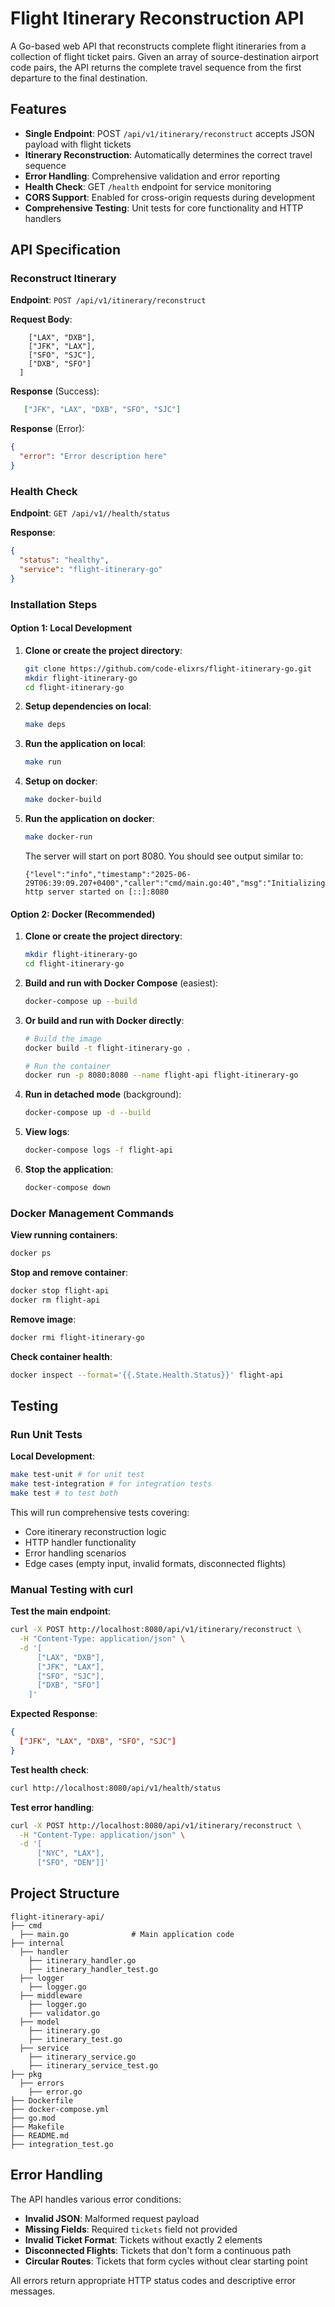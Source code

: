 # Flight Itinerary Reconstruction API
A Go-based web API that reconstructs complete flight itineraries from a collection of flight ticket pairs. Given an array of source-destination airport code pairs, the API returns the complete travel sequence from the first departure to the final destination.

## Features

- **Single Endpoint**: POST `/api/v1/itinerary/reconstruct` accepts JSON payload with flight tickets
- **Itinerary Reconstruction**: Automatically determines the correct travel sequence
- **Error Handling**: Comprehensive validation and error reporting
- **Health Check**: GET `/health` endpoint for service monitoring
- **CORS Support**: Enabled for cross-origin requests during development
- **Comprehensive Testing**: Unit tests for core functionality and HTTP handlers

## API Specification

### Reconstruct Itinerary

**Endpoint**: `POST /api/v1/itinerary/reconstruct`

**Request Body**:
```json[
    ["LAX", "DXB"],
    ["JFK", "LAX"], 
    ["SFO", "SJC"],
    ["DXB", "SFO"]
  ]
```

**Response** (Success):
```json
   ["JFK", "LAX", "DXB", "SFO", "SJC"]
```

**Response** (Error):
```json
{
  "error": "Error description here"
}
```

### Health Check

**Endpoint**: `GET /api/v1//health/status`

**Response**:
```json
{
  "status": "healthy",
  "service": "flight-itinerary-go"
}
```

### Installation Steps

#### Option 1: Local Development

1. **Clone or create the project directory**:
   ```bash
   git clone https://github.com/code-elixrs/flight-itinerary-go.git
   mkdir flight-itinerary-go
   cd flight-itinerary-go
   ```

2. **Setup dependencies on local**:
   ```bash
   make deps
   ```
3. **Run the application on local**:
   ```bash
   make run
   ```
   

4. **Setup on docker**:
   ```bash
   make docker-build
   ```

5. **Run the application on docker**:
   ```bash
   make docker-run
   ```

   The server will start on port 8080. You should see output similar to:
   ```
   {"level":"info","timestamp":"2025-06-29T06:39:09.207+0400","caller":"cmd/main.go:40","msg":"Initializing..."} http server started on [::]:8080  
   ```

#### Option 2: Docker (Recommended)

1. **Clone or create the project directory**:
   ```bash
   mkdir flight-itinerary-go
   cd flight-itinerary-go
   ```

2. **Build and run with Docker Compose** (easiest):
   ```bash
   docker-compose up --build
   ```

3. **Or build and run with Docker directly**:
   ```bash
   # Build the image
   docker build -t flight-itinerary-go .
   
   # Run the container
   docker run -p 8080:8080 --name flight-api flight-itinerary-go
   ```

4. **Run in detached mode** (background):
   ```bash
   docker-compose up -d --build
   ```

6. **View logs**:
   ```bash
   docker-compose logs -f flight-api
   ```

7. **Stop the application**:
   ```bash
   docker-compose down
   ```

### Docker Management Commands

**View running containers**:
```bash
docker ps
```

**Stop and remove container**:
```bash
docker stop flight-api
docker rm flight-api
```

**Remove image**:
```bash
docker rmi flight-itinerary-go
```

**Check container health**:
```bash
docker inspect --format='{{.State.Health.Status}}' flight-api
```

## Testing

### Run Unit Tests

**Local Development**:
```bash
make test-unit # for unit test
make test-integration # for integration tests
make test # to test both
```


This will run comprehensive tests covering:
- Core itinerary reconstruction logic
- HTTP handler functionality  
- Error handling scenarios
- Edge cases (empty input, invalid formats, disconnected flights)

### Manual Testing with curl

**Test the main endpoint**:
```bash
curl -X POST http://localhost:8080/api/v1/itinerary/reconstruct \
  -H "Content-Type: application/json" \
  -d '[
      ["LAX", "DXB"],
      ["JFK", "LAX"],
      ["SFO", "SJC"], 
      ["DXB", "SFO"]
    ]'
```

**Expected Response**:
```json
{
  ["JFK", "LAX", "DXB", "SFO", "SJC"]
}
```

**Test health check**:
```bash
curl http://localhost:8080/api/v1/health/status
```

**Test error handling**:
```bash
curl -X POST http://localhost:8080/api/v1/itinerary/reconstruct \
  -H "Content-Type: application/json" \
  -d '[
      ["NYC", "LAX"],
      ["SFO", "DEN"]]'
```
## Project Structure

```
flight-itinerary-api/
├── cmd
  ├── main.go              # Main application code
├── internal
  ├── handler
    ├── itinerary_handler.go
    ├── itinerary_handler_test.go
  ├── logger
    ├── logger.go
  ├── middleware
    ├── logger.go
    ├── validator.go
  ├── model
    ├── itinerary.go
    ├── itinerary_test.go
  ├── service
    ├── itinerary_service.go
    ├── itinerary_service_test.go
├── pkg
  ├── errors
    ├── error.go
├── Dockerfile
├── docker-compose.yml
├── go.mod
├── Makefile
├── README.md
├── integration_test.go
```

## Error Handling

The API handles various error conditions:

- **Invalid JSON**: Malformed request payload
- **Missing Fields**: Required `tickets` field not provided
- **Invalid Ticket Format**: Tickets without exactly 2 elements
- **Disconnected Flights**: Tickets that don't form a continuous path
- **Circular Routes**: Tickets that form cycles without clear starting point

All errors return appropriate HTTP status codes and descriptive error messages.
